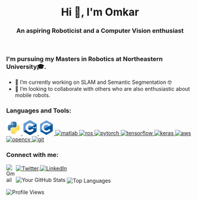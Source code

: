 <h1 align="center">Hi 👋, I'm Omkar</h1>
<h3 align="center">An aspiring Roboticist and a Computer Vision enthusiast</h3>


<br>

### I'm pursuing my Masters in Robotics at Northeastern University:mortar_board:.  

- 🔭 I’m currently working on SLAM and Semantic Segmentation :nerd_face: 
- 👯 I’m looking to collaborate with others who are also enthusiastic about mobile robots.
<!-- - ⚡ Fun fact: I love binge watching anime :stuck_out_tongue_winking_eye: -->

<h3 align="left">Languages and Tools:</h3>
<p align="left">
  <a href="https://www.python.org" target="_blank">
    <img src="https://raw.githubusercontent.com/devicons/devicon/master/icons/python/python-original.svg" alt="python" width="40" height="40"/>
  </a>
  <a href="https://www.cplusplus.com/" target="_blank">
    <img src="https://raw.githubusercontent.com/devicons/devicon/master/icons/cplusplus/cplusplus-original.svg" alt="cplusplus" width="40" height="40"/>
  </a>
  <a href="https://www.w3schools.com/cpp/" target="_blank">
    <img src="https://raw.githubusercontent.com/devicons/devicon/master/icons/c/c-original.svg" alt="c" width="40" height="40"/>
  </a>
  <a href="https://www.mathworks.com/products/matlab.html" target="_blank">
    <img src="https://upload.wikimedia.org/wikipedia/commons/2/21/Matlab_Logo.png" alt="matlab" width="40" height="40"/>
  </a>
  <a href="https://www.ros.org/" target="_blank">
    <img src="https://www.ros.org/imgs/logo-white.png" alt="ros" width="40" height="40"/>
  </a>
  <a href="https://pytorch.org/" target="_blank">
    <img src="https://pytorch.org/assets/images/pytorch-logo.png" alt="pytorch" width="40" height="40"/>
  </a>
  <a href="https://www.tensorflow.org/" target="_blank">
    <img src="https://www.vectorlogo.zone/logos/tensorflow/tensorflow-icon.svg" alt="tensorflow" width="40" height="40"/>
  </a>
  <a href="https://keras.io/" target="_blank">
    <img src="https://upload.wikimedia.org/wikipedia/commons/thumb/a/ae/Keras_logo.svg/1200px-Keras_logo.svg.png" alt="keras" width="40" height="40"/>
  </a>
  <a href="https://aws.amazon.com/" target="_blank">
    <img src="https://upload.wikimedia.org/wikipedia/commons/9/93/Amazon_Web_Services_Logo.svg" alt="aws" width="40" height="40"/>
  </a>
  <a href="https://opencv.org/" target="_blank">
    <img src="https://www.vectorlogo.zone/logos/opencv/opencv-icon.svg" alt="opencv" width="40" height="40"/>
  </a>
  <a href="https://git-scm.com/" target="_blank">
    <img src="https://www.vectorlogo.zone/logos/git-scm/git-scm-icon.svg" alt="git" width="40" height="40"/>
  </a>
</p>


<h3 align="left">Connect with me:</h3>
<p align="left">
  <a target="_blank" href="mailto:sargar.o@northeastern.edu">
    <img align="left" alt="Gmail" width="26px" src="https://cdn.jsdelivr.net/npm/simple-icons@v3/icons/gmail.svg" />
  </a>
  <a href="https://twitter.com/omkar_sargar" target="_blank">
    <img align="center" src="https://image.flaticon.com/icons/png/512/1384/1384065.png" alt="Twitter" height="30" width="30" />
  </a>
  <a href="https://linkedin.com/in/omkar-s-7ba8b3137" target="_blank">
    <img align="center" src="https://image.flaticon.com/icons/png/512/174/174857.png" alt="LinkedIn" height="30" width="30" />
  </a>
</p>

<p><img align="left" src="https://github-readme-stats.vercel.app/api?username=ossome01&show_icons=true&locale=en&theme=dark" alt="Your GitHub Stats" /></p>
<p>&nbsp;<img align="center" src="https://github-readme-stats.vercel.app/api/top-langs?username=ossome01&show_icons=true&locale=en&layout=compact&theme=dark" alt="Top Languages" /></p>

![Profile Views](https://visitor-badge.laobi.icu/badge?page_id=your_username.OSSome01)


<!-- <h3 align="left">Languages and Tools:</h3>
<p align="left"> <a href="https://www.python.org" target="_blank"> <img src="https://raw.githubusercontent.com/devicons/devicon/master/icons/python/python-original.svg" alt="python" width="40" height="40"/> </a>  <a href="https://www.cprogramming.com/" target="_blank"> <img src="https://raw.githubusercontent.com/devicons/devicon/master/icons/c/c-original.svg" alt="c" width="40" height="40"/> </a> <a href="https://www.w3schools.com/cpp/" target="_blank"> <img src="https://raw.githubusercontent.com/devicons/devicon/master/icons/cplusplus/cplusplus-original.svg" alt="cplusplus" width="40" height="40"/> </a> <a href="https://opencv.org/" target="_blank"> <img src="https://www.vectorlogo.zone/logos/opencv/opencv-icon.svg" alt="opencv" width="40" height="40"/> </a>.<a href="https://www.tensorflow.org" target="_blank"> <img src="https://www.vectorlogo.zone/logos/tensorflow/tensorflow-icon.svg" alt="tensorflow" width="40" height="40"/> </a>  <code><img height="30" src="[https://www.ros.org/wp-content/uploads/2013/10/rosorg-logo1.png](https://www.google.com/url?sa=i&url=https%3A%2F%2Fcommons.wikimedia.org%2Fwiki%2FFile%3ARos_logo.svg&psig=AOvVaw2NVoqUpjyGN3St8avSjDhV&ust=1674357698305000&source=images&cd=vfe&ved=0CA8QjRxqFwoTCNib0NDa1_wCFQAAAAAdAAAAABAD)"></code>
<code><img height="30" src="[http://gazebosim.org/assets/masthead-0bd44817978df8069f427d8ca1657998789065a2b242edfd1a3d8ab4a329dd4c.png](https://www.google.com/url?sa=i&url=https%3A%2F%2Fwww.generationrobots.com%2Fblog%2Fen%2Frobotic-simulation-scenarios-with-gazebo-and-ros%2F&psig=AOvVaw1HRAIFDD259MgWPUVvNcCh&ust=1674357780083000&source=images&cd=vfe&ved=0CA8QjRxqFwoTCMixivja1_wCFQAAAAAdAAAAABAD)"></code> <a href="https://www.arduino.cc/" target="_blank"> <img src="https://cdn.worldvectorlogo.com/logos/arduino-1.svg" alt="arduino" width="40" height="40"/> </a> <a href="https://www.w3schools.com/css/" target="_blank"> <img src="https://raw.githubusercontent.com/devicons/devicon/master/icons/css3/css3-original-wordmark.svg" alt="css3" width="40" height="40"/> </a> <a href="https://git-scm.com/" target="_blank"> <img src="https://www.vectorlogo.zone/logos/git-scm/git-scm-icon.svg" alt="git" width="40" height="40"/> </a> <a href="https://www.w3.org/html/" target="_blank"> <img src="https://raw.githubusercontent.com/devicons/devicon/master/icons/html5/html5-original-wordmark.svg" alt="html5" width="40" height="40"/> </a> <a href="https://www.linux.org/" target="_blank"> <img src="https://raw.githubusercontent.com/devicons/devicon/master/icons/linux/linux-original.svg" alt="linux" width="40" height="40"/> </a>   </p>

<p><img align="left" src="https://github-readme-stats.vercel.app/api/top-langs?username=ossome01&show_icons=true&locale=en&layout=compact&theme=dark" alt="OSSome01" /></p>

<p>&nbsp;<img align="center" src="https://github-readme-stats.vercel.app/api?username=ossome01&show_icons=true&locale=en&theme=dark" alt="OSSome01" /></p> -->
